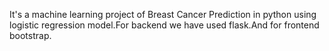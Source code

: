 It's a machine learning project of Breast Cancer Prediction in python using logistic regression model.For backend we have used flask.And for frontend bootstrap.
